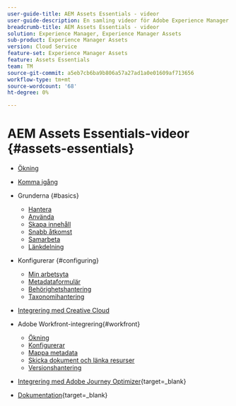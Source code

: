 ```yaml
---
user-guide-title: AEM Assets Essentials - videor
user-guide-description: En samling videor för Adobe Experience Manager Assets Essentials.
breadcrumb-title: AEM Assets Essentials - videor
solution: Experience Manager, Experience Manager Assets
sub-product: Experience Manager Assets
version: Cloud Service
feature-set: Experience Manager Assets
feature: Assets Essentials
team: TM
source-git-commit: a5eb7cb6ba9b806a57a27ad1a0e01609af713656
workflow-type: tm+mt
source-wordcount: '68'
ht-degree: 0%

---
```



# AEM Assets Essentials-videor {#assets-essentials}

+ [Ökning](overview.md)

+ [Komma igång](./getting-started.md)

+ Grunderna {#basics}
   + [Hantera](basics/managing.md)
   + [Använda](basics/using.md)
   + [Skapa innehåll](basics/creating.md)
   + [Snabb åtkomst](basics/quick-access.md)
   + [Samarbeta](basics/collaborating.md)
   + [Länkdelning](basics/link-sharing.md)

+ Konfigurerar {#configuring}
   + [Min arbetsyta](configuring/my-workspace.md)
   + [Metadataformulär](configuring/metadata-forms.md)
   + [Behörighetshantering](configuring/permissions-management.md)
   + [Taxonomihantering](configuring/taxonomy-management.md)

+ [Integrering med Creative Cloud](integrations/creative-cloud.md)

+ Adobe Workfront-integrering{#workfront}
   + [Ökning](./integrations/workfront/overview.md)
   + [Konfigurerar](./integrations/workfront/configure.md)
   + [Mappa metadata](./integrations/workfront/map-metadata.md)
   + [Skicka dokument och länka resurser](./integrations/workfront/link-send.md)
   + [Versionshantering](./integrations/workfront/versions.md)

+ [Integrering med Adobe Journey Optimizer](https://experienceleague.adobe.com/docs/journey-optimizer-learn/tutorials/create-messages/create-email-content-with-the-message-editor.html){target=_blank}

+ [Dokumentation](https://experienceleague.adobe.com/docs/experience-manager-assets-essentials/help/introduction.html){target=_blank}

